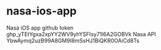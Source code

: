 # nasa-ios-app
Nasa iOS app
github token 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
Nasa API YbwAymq2uzB99A8GM9I8mSsHJ1BiQKR0OAiCd8Ts
